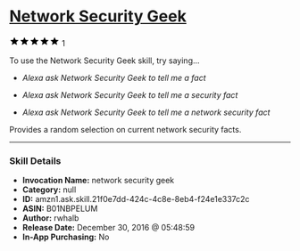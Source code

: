 # [Network Security Geek](http://alexa.amazon.com/#skills/amzn1.ask.skill.21f0e7dd-424c-4c8e-8eb4-f24e1e337c2c)
![5 stars](../../images/ic_star_black_18dp_1x.png)![5 stars](../../images/ic_star_black_18dp_1x.png)![5 stars](../../images/ic_star_black_18dp_1x.png)![5 stars](../../images/ic_star_black_18dp_1x.png)![5 stars](../../images/ic_star_black_18dp_1x.png) 1

To use the Network Security Geek skill, try saying...

* *Alexa ask Network Security Geek to tell me a fact*

* *Alexa ask Network Security Geek to tell me a security fact*

* *Alexa ask Network Security Geek to tell me a network security fact*

Provides a random selection on current network security facts.

***

### Skill Details

* **Invocation Name:** network security geek
* **Category:** null
* **ID:** amzn1.ask.skill.21f0e7dd-424c-4c8e-8eb4-f24e1e337c2c
* **ASIN:** B01NBPELUM
* **Author:** rwhalb
* **Release Date:** December 30, 2016 @ 05:48:59
* **In-App Purchasing:** No
